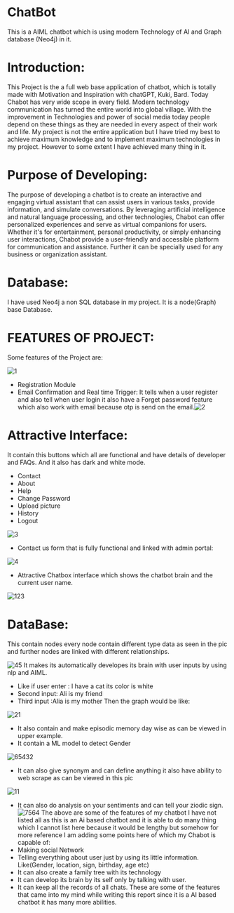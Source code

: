# ChatBot
This is a AIML chatbot which is using modern Technology of AI and Graph database (Neo4j) in it.
# Introduction:
This Project is the a full web base application of chatbot, which is totally made with Motivation
and Inspiration with chatGPT, Kuki, Bard. Today Chabot has very wide scope in every field.
Modern technology communication has turned the entire world into global village. With the
improvement in Technologies and power of social media today people depend on these things
as they are needed in every aspect of their work and life. My project is not the entire
application but I have tried my best to achieve maximum knowledge and to implement
maximum technologies in my project. However to some extent I have achieved many thing in it.
# Purpose of Developing:
The purpose of developing a chatbot is to create an interactive and engaging virtual assistant
that can assist users in various tasks, provide information, and simulate conversations. By
leveraging artificial intelligence and natural language processing, and other technologies,
Chabot can offer personalized experiences and serve as virtual companions for users. Whether
it's for entertainment, personal productivity, or simply enhancing user interactions, Chabot
provide a user-friendly and accessible platform for communication and assistance. Further it
can be specially used for any business or organization assistant.
# Database:
I have used Neo4j a non SQL database in my project. It is a node(Graph) base Database.
# FEATURES OF PROJECT:
Some features of the Project are:

![1](https://github.com/AhmedBilalSSG/ChatBot/assets/110194946/672dfe52-62ef-475f-858b-8b951da57d7d)
* Registration Module
* Email Confirmation and Real time Trigger:
It tells when a user register and also tell when user login it also have a Forget password feature which also work with email because otp is send on the email.![2](https://github.com/AhmedBilalSSG/ChatBot/assets/110194946/2f608b18-4f82-414f-9a91-60bbb63ab1dc)
# Attractive Interface:
It contain this buttons which all are functional and have details of developer and FAQs. And it also has dark and white mode.
* Contact
* About
* Help
* Change Password
* Upload picture
* History
* Logout
  
![3](https://github.com/AhmedBilalSSG/ChatBot/assets/110194946/196fec22-f44e-43d7-8fd6-1d54cd342dbf)
* Contact us form that is fully functional and linked with admin portal:

![4](https://github.com/AhmedBilalSSG/ChatBot/assets/110194946/8c42914f-328c-4684-b07c-1bae6a0171ca)
* Attractive Chatbox interface which shows the chatbot brain and the current user name.

![123](https://github.com/AhmedBilalSSG/ChatBot/assets/110194946/df6a32bc-1abf-4d22-9e72-1ee42f74f638)
# DataBase:
This contain nodes every node contain different type data as seen in the pic and further nodes are linked with different relationships.

![45](https://github.com/AhmedBilalSSG/ChatBot/assets/110194946/277fbc07-30b8-4b8d-b01b-da91f48ae6bb)
It makes its automatically developes its brain with user inputs by using nlp and AIML.
* Like if user enter : I have a cat its color is white
* Second input: Ali is my friend
* Third input :Alia is my mother
Then the graph would be like:

![21](https://github.com/AhmedBilalSSG/ChatBot/assets/110194946/08a8d969-9790-42ce-9c07-ba8f638e4702)
* It also contain and make episodic memory day wise as can be viewed in upper example.
* It contain a ML model to detect Gender
  
![65432](https://github.com/AhmedBilalSSG/ChatBot/assets/110194946/11989c70-d74b-48d7-a789-1147e957db7f)
* It can also give synonym and can define anything it also have ability to web scrape as can be viewed in this pic

![11](https://github.com/AhmedBilalSSG/ChatBot/assets/110194946/b293a5ce-4a34-41c9-aaff-7d9480e9b76b)
* It can also do analysis on your sentiments and can tell your ziodic sign.
![7564](https://github.com/AhmedBilalSSG/ChatBot/assets/110194946/659b2990-1494-44fb-90fc-625da8ee4f26)
The above are some of the features of my chatbot I have not listed all as this is an Ai based chatbot and it is able to do many thing which I cannot list here because it would be lengthy but somehow for more reference I am adding some points here of which my Chabot is capable of:
* Making social Network
* Telling everything about user just by using its little information. Like(Gender, location, sign, birthday, age etc)
* It can also create a family tree with its technology
* It can develop its brain by its self only by talking with user.
* It can keep all the records of all chats.
These are some of the features that came into my mind while writing this report since it is a AI based chatbot it has many more abilities.
